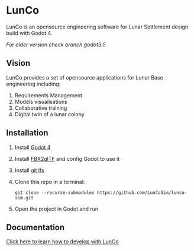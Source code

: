 # LunCo

LunCo is an opensource engineering software for Lunar Settlement design build with Godot 4.

*For older version check branch godot3.5*

## Vision

LunCo provides a set of opensource applications for Lunar Base engineering including:
1. Requirements Management
2. Models visualisations
3. Collaborative training
4. Digital twin of a lunar colony


## Installation

1. Install [Godot 4](https://godotengine.org/download/)
2. Install [FBX2glTF](https://github.com/godotengine/FBX2glTF/tags) and config Godot to use it
3. Install [git lfs](https://github.com/git-lfs/git-lfs#getting-started)
4. Clone this repo in a terminal: 

	```git clone --recurse-submodules https://github.com/LunCoSim/lunco-sim.git```

5. Open the project in Godot and run

## Documentation

[Click here to learn how to develop with LunCo](./docs/LunCo%20Docs/LunCo-Documentation.md)


